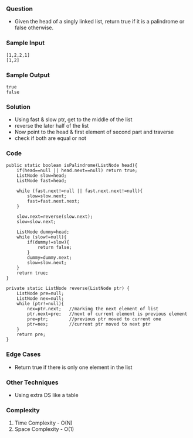 ### Question
- Given the head of a singly linked list, return true if it is a palindrome or false otherwise.

### Sample Input
    [1,2,2,1]
    [1,2]

### Sample Output
    true
    false

### Solution
- Using fast & slow ptr, get to the middle of the list
- reverse the later half of the list
- Now point to the head & first element of second part and traverse
- check if both are equal or not

### Code
    public static boolean isPalindrome(ListNode head){
        if(head==null || head.next==null) return true;
        ListNode slow=head;
        ListNode fast=head;

        while (fast.next!=null || fast.next.next!=null){
            slow=slow.next;
            fast=fast.next.next;
        }

        slow.next=reverse(slow.next);
        slow=slow.next;

        ListNode dummy=head;
        while (slow!=null){
            if(dummy!=slow){
                return false;
            }
            dummy=dummy.next;
            slow=slow.next;
        }
        return true;
    }

    private static ListNode reverse(ListNode ptr) {
        ListNode pre=null;
        ListNode nex=null;
        while (ptr!=null){
            nex=ptr.next;   //marking the next element of list
            ptr.next=pre;   //next of current element is previous element
            pre=ptr;        //previous ptr moved to current one
            ptr=nex;        //current ptr moved to next ptr
        }
        return pre;
    }

### Edge Cases
- Return true if there is only one element in the list

### Other Techniques
- Using extra DS like a table

### Complexity
1. Time Complexity - O(N)
2. Space Complexity - O(1)